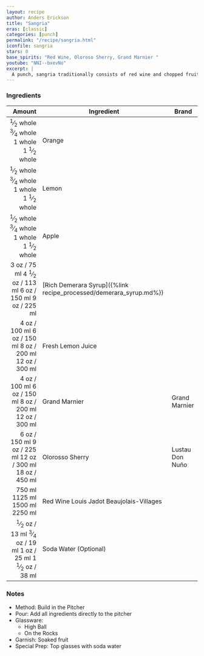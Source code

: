 ```yaml
---
layout: recipe
author: Anders Erickson
title: "Sangria"
eras: [classic]
categories: [punch]
permalink: "/recipe/sangria.html"
iconfile: sangria
stars: 0
base_spirits: "Red Wine, Oloroso Sherry, Grand Marnier "
youtube: "NNI--bxevNo"
excerpt: |
  A punch, sangria traditionally consists of red wine and chopped fruit, often with other ingredients or spirits.
---
```


### Ingredients

|    Amount | Ingredient                                               | Brand           |
| --------: | -------------------------------------------------------- | --------------- |
| <span class="onex active"> <sup>1</sup>&frasl;<sub>2</sub> whole </span> <span class="onehalfx"> <sup>3</sup>&frasl;<sub>4</sub> whole </span> <span class="twox">1 whole </span> <span class="threex">1 <sup>1</sup>&frasl;<sub>2</sub> whole </span>| Orange                                                   |
| <span class="onex active"> <sup>1</sup>&frasl;<sub>2</sub> whole </span> <span class="onehalfx"> <sup>3</sup>&frasl;<sub>4</sub> whole </span> <span class="twox">1 whole </span> <span class="threex">1 <sup>1</sup>&frasl;<sub>2</sub> whole </span>| Lemon                                                    |
| <span class="onex active"> <sup>1</sup>&frasl;<sub>2</sub> whole </span> <span class="onehalfx"> <sup>3</sup>&frasl;<sub>4</sub> whole </span> <span class="twox">1 whole </span> <span class="threex">1 <sup>1</sup>&frasl;<sub>2</sub> whole </span>| Apple                                                    |
|      <span class="onex active">3 oz  / 75 ml</span> <span class="onehalfx">4 <sup>1</sup>&frasl;<sub>2</sub> oz  / 113 ml</span> <span class="twox">6 oz  / 150 ml</span> <span class="threex">9 oz  / 225 ml</span>| [Rich Demerara Syrup]({%link recipe_processed/demerara_syrup.md%}) |
|      <span class="onex active">4 oz  / 100 ml</span> <span class="onehalfx">6 oz  / 150 ml</span> <span class="twox">8 oz  / 200 ml</span> <span class="threex">12 oz  / 300 ml</span>| Fresh Lemon Juice                                        |
|      <span class="onex active">4 oz  / 100 ml</span> <span class="onehalfx">6 oz  / 150 ml</span> <span class="twox">8 oz  / 200 ml</span> <span class="threex">12 oz  / 300 ml</span>| Grand Marnier                                            | Grand Marnier   |
|      <span class="onex active">6 oz  / 150 ml</span> <span class="onehalfx">9 oz  / 225 ml</span> <span class="twox">12 oz  / 300 ml</span> <span class="threex">18 oz  / 450 ml</span>| Olorosso Sherry                                          | Lustau Don Nuño |
|    <span class="onex active">750 ml </span> <span class="onehalfx">1125 ml </span> <span class="twox">1500 ml </span> <span class="threex">2250 ml </span>| Red Wine Louis Jadot Beaujolais-Villages                 |
|    <span class="onex active"> <sup>1</sup>&frasl;<sub>2</sub> oz  / 13 ml</span> <span class="onehalfx"> <sup>3</sup>&frasl;<sub>4</sub> oz  / 19 ml</span> <span class="twox">1 oz  / 25 ml</span> <span class="threex">1 <sup>1</sup>&frasl;<sub>2</sub> oz  / 38 ml</span>| Soda Water (Optional)                                    |

### Notes

- Method: Build in the Pitcher
- Pour: Add all ingredients directly to the pitcher
- Glassware:
  - High Ball
  - On the Rocks
- Garnish: Soaked fruit
- Special Prep: Top glasses with soda water

    
<script type="application/ld+json">
{
  "@context": "https://schema.org",
  "@type": "Recipe",
  "author": "{{ page.author }}",
  "description": "{{ page.excerpt }}",
  "image": "{% for ingredient in site.data[page.iconfile].images.ingredient limit: 1 %}{{ ingredient.url }}{% endfor %}",
  "recipeIngredient": [
    "     4 oz Grand Marnier                                           ",
  "     6 oz Olorosso Sherry                                         ",
],
  "name": "{{ page.title }}",
  "recipeInstructions": "
- Method: Build in the Pitcher
- Pour: Add all ingredients directly to the pitcher
- Glassware:
  - High Ball
  - On the Rocks
- Garnish: Soaked fruit
- Special Prep: Top glasses with soda water
",
  "recipeYield": "1 cocktail",
}
</script>

    